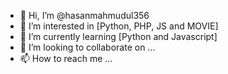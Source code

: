 - 👋 Hi, I’m @hasanmahmudul356
- 👀 I’m interested in [Python, PHP, JS and MOVIE]
- 🌱 I’m currently learning [Python and Javascript]
- 💞️ I’m looking to collaborate on ...
- 📫 How to reach me ...
<!---
hasanmahmudul356/hasanmahmudul356 is a ✨ special ✨ repository because its `README.md` (this file) appears on your GitHub profile.
You can click the Preview link to take a look at your changes.
--->
